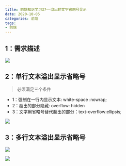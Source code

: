 ```yaml
---
title: 前端知识学习37——溢出的文字省略号显示
date: 2020-10-05
categories: 前端
tags: 
- 前端
---
```


## 1：需求描述
![](https://jiapeiyang.oss-cn-beijing.aliyuncs.com/img/20201005162755.png)

## 2：单行文本溢出显示省略号
>必须满足三个条件

* 1：强制在一行内显示文本: white-space :nowrap;
* 2：超出的部分隐藏: overflow: hidden
* 3：文字用省略号替代超出的部分：text-overflow:ellipsis;

![](https://jiapeiyang.oss-cn-beijing.aliyuncs.com/img/20201005163032.png)

## 3：多行文本溢出显示省略号
![](https://jiapeiyang.oss-cn-beijing.aliyuncs.com/img/20201005163124.png)

![](https://jiapeiyang.oss-cn-beijing.aliyuncs.com/img/20201005163136.png)